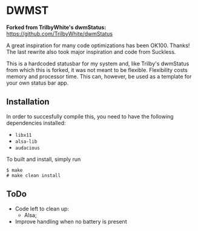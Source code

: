 DWMST
=====

**Forked from TrilbyWhite's dwmStatus:** https://github.com/TrilbyWhite/dwmStatus

A great inspiration for many code optimizations has been OK100. Thanks!
The last rewrite also took major inspiration and code from Suckless.

This is a hardcoded statusbar for my system and, like Trilby's dwmStatus from which this is forked, it was not meant to be flexible.  Flexibility costs memory and processor time. This can, however, be used as a template for your own status bar app.

Installation
------------

In order to succesfully compile this, you need to have the following dependencies installed:
* `libx11`
* `alsa-lib`
* `audacious`

To built and install, simply run

	$ make
	# make clean install

ToDo
----
* Code left to clean up:
	* Alsa;	
* Improve handling when no battery is present

